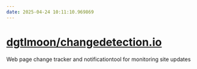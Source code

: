 ```yaml
---
date: 2025-04-24 10:11:10.969869
---
```


# [dgtlmoon/changedetection.io](https://github.com/dgtlmoon/changedetection.io)

Web page change tracker and notificationtool for monitoring site updates